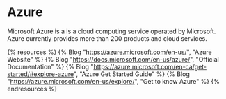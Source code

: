 # Azure

Microsoft Azure is a is a cloud computing service operated by Microsoft. Azure currently provides more than 200 products and cloud services.

{% resources %}
  {% Blog "https://azure.microsoft.com/en-us/", "Azure Website" %}
  {% Blog "https://docs.microsoft.com/en-us/azure/", "Official Documentation" %}
  {% Blog "https://azure.microsoft.com/en-ca/get-started/#explore-azure", "Azure Get Started Guide" %}
  {% Blog "https://azure.microsoft.com/en-us/explore/", "Get to know Azure" %}
{% endresources %}
